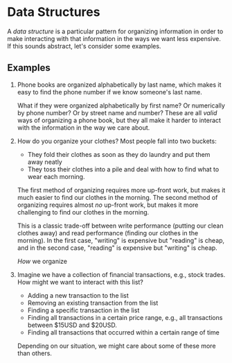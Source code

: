 # Data Structures

A _data structure_ is a particular pattern for organizing information in order to make interacting with that information in the ways we want less expensive.  If this sounds abstract, let's consider some examples.

## Examples

1.  Phone books are organized alphabetically by last name, which makes it easy to find the phone number if we know someone's last name.

    What if they were organized alphabetically by first name?  Or numerically by phone number?  Or by street name and number?  These are all _valid_ ways of organizing a phone book, but they all make it harder to interact with the information in the way we care about.
1.  How do you organize your clothes?  Most people fall into two buckets:

    - They fold their clothes as soon as they do laundry and put them away neatly
    - They toss their clothes into a pile and deal with how to find what to wear each morning.

    The first method of organizing requires more up-front work, but makes it much easier to find our clothes in the morning.  The second method of organizing requires almost _no_ up-front work, but makes it more challenging to find our clothes in the morning.

    This is a classic trade-off between write performance (putting our clean clothes away) and read performance (finding our clothes in the morning).  In the first case, "writing" is expensive but "reading" is cheap, and in the second case, "reading" is expensive but "writing" is cheap.

    _How_ we organize
1.  Imagine we have a collection of financial transactions, e.g., stock trades.  How might we want to interact with this list?

    - Adding a new transaction to the list
    - Removing an existing transaction from the list
    - Finding a specific transaction in the list
    - Finding all transactions in a certain price range, e.g., all transactions between $15USD and $20USD.
    - Finding all transactions that occurred within a certain range of time

    Depending on our situation, we might care about some of these more than others.
